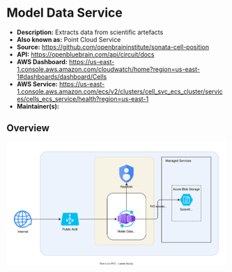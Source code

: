 # Model Data Service

- **Description:** Extracts data from scientific artefacts
- **Also known as:** Point Cloud Service
- **Source:** <https://github.com/openbraininstitute/sonata-cell-position>
- **API:** <https://openbluebrain.com/api/circuit/docs>
- **AWS Dashboard:** <https://us-east-1.console.aws.amazon.com/cloudwatch/home?region=us-east-1#dashboards/dashboard/Cells>
- **AWS Service:** <https://us-east-1.console.aws.amazon.com/ecs/v2/clusters/cell_svc_ecs_cluster/services/cells_ecs_service/health?region=us-east-1>
- **Maintainer(s):**

## Overview

![Model Data Service - Main Architecture](resources/2_azure.drawio.svg)
